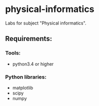 # physical-informatics
Labs for subject "Physical informatics".
## Requirements:  
### Tools: 
  * python3.4 or higher

### Python libraries:
  * matplotlib
  * scipy
  * numpy
